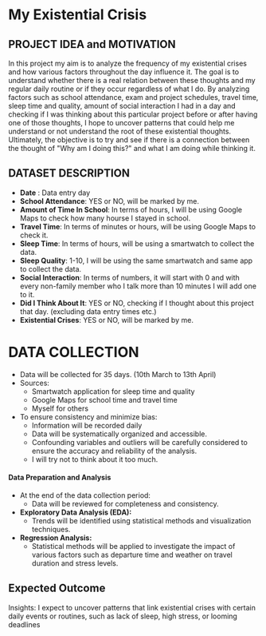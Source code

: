 # My Existential Crisis
## PROJECT IDEA and MOTIVATION

In this project my aim is to analyze the frequency of my existential crises and how various factors throughout the day influence it. The goal is to understand whether there is a real relation between these thoughts and my regular daily routine or if they occur regardless of what I do. By analyzing factors such as school attendance, exam and project schedules, travel time, sleep time and quality, amount of social interaction I had in a day and checking if I was thinking about this particular project before or after having one of those thoughts, I hope to uncover patterns that could help me understand or not understand the root of these existential thoughts. Ultimately, the objective is to try and see if there is a connection between the thought of "Why am I doing this?" and what I am doing while thinking it. 

##  DATASET DESCRIPTION 
- **Date** : Data entry day
- **School Attendance**: YES or NO, will be marked by me.
- **Amount of Time In School**: In terms of hours, I will be using Google Maps to check how many hourse I stayed in school.
- **Travel Time**: In terms of minutes or hours, will be using Google Maps to check it. 
- **Sleep Time**: In terms of hours, will be using a smartwatch to collect the data.
- **Sleep Quality**: 1-10, I will be using the same smartwatch and same app to collect the data.
- **Social Interaction**: In terms of numbers, it will start with 0 and with every non-family member who I talk more than 10 minutes I will add one to it.
- **Did I Think About It**: YES or NO, checking if I thought about this project that day. (excluding data entry times etc.)
- **Existential Crises**: YES or NO, will be marked by me.

# DATA COLLECTION
- Data will be collected for 35 days. (10th March to 13th April)
- Sources:
    - Smartwatch application for sleep time and quality
    - Google Maps for school time and travel time
    - Myself for others
- To ensure consistency and minimize bias:
    - Information will be recorded daily
    - Data will be systematically organized and accessible.
    - Confounding variables and outliers will be carefully considered to ensure the accuracy and reliability of the analysis.
    - I will try not to think about it too much.

#### **Data Preparation and Analysis** 
- At the end of the data collection period: 
	- Data will be reviewed for completeness and consistency. 
- **Exploratory Data Analysis (EDA):** 
	- Trends will be identified using statistical methods and visualization techniques. 
- **Regression Analysis:** 
	- Statistical methods will be applied to investigate the impact of various factors such as departure time and weather on travel duration and stress levels.

## Expected Outcome
Insights: I expect to uncover patterns that link existential crises with certain daily events or routines, such as lack of sleep, high stress, or looming deadlines

